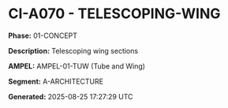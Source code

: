 # CI-A070 - TELESCOPING-WING

**Phase:** 01-CONCEPT

**Description:** Telescoping wing sections

**AMPEL:** AMPEL-01-TUW (Tube and Wing)

**Segment:** A-ARCHITECTURE

**Generated:** 2025-08-25 17:27:29 UTC
